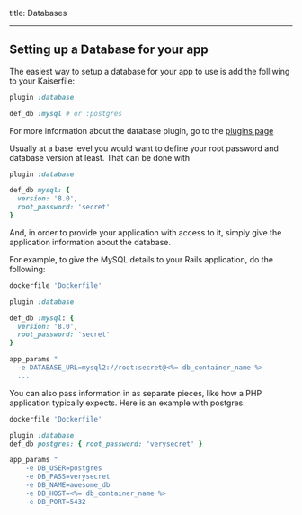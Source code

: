 title: Databases

---

## Setting up a Database for your app

The easiest way to setup a database for your app to use is add the folliwing to your Kaiserfile:

```ruby
plugin :database

def_db :mysql # or :postgres
```

For more information about the database plugin, go to the [plugins page](/0510-plugins)

Usually at a base level you would want to define your root password and database version at least. That can be done with

```ruby
plugin :database

def_db mysql: {
  version: '8.0',
  root_password: 'secret'
}
```

And, in order to provide your application with access to it, simply give the application information about the database.

For example, to give the MySQL details to your Rails application, do the following:

```ruby
dockerfile 'Dockerfile'

plugin :database

def_db :mysql: {
  version: '8.0',
  root_password: 'secret'
}

app_params "
  -e DATABASE_URL=mysql2://root:secret@<%= db_container_name %>
  ...

```

You can also pass information in as separate pieces, like how a PHP application typically expects. Here is an example with postgres:

```ruby
dockerfile 'Dockerfile'

plugin :database
def_db postgres: { root_password: 'verysecret' }

app_params "
    -e DB_USER=postgres
    -e DB_PASS=verysecret
    -e DB_NAME=awesome_db
    -e DB_HOST=<%= db_container_name %>
    -e DB_PORT=5432
```
